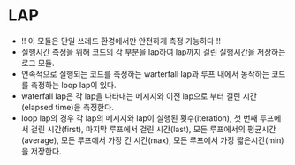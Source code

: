 # LAP

- !! 이 모듈은 단일 쓰레드 환경에서만 안전하게 측정 가능하다 !!
- 실행시간 측정을 위해 코드의 각 부분을 lap하여 lap까지 걸린 실행시간을 저장하는 로그 모듈.
- 연속적으로 실행되는 코드를 측정하는 warterfall lap과 루프 내에서 동작하는 코드를 측정하는 loop lap이 있다.
- waterfall lap은 각 lap을 나타내는 메시지와 이전 lap으로 부터 걸린 시간(elapsed time)을 측정한다.
- loop lap의 경우 각 lap의 메시지와 lap이 실행된 횟수(iteration), 첫 번째 루프에서 걸린 시간(first), 마지막 루프에서 걸린 시간(last), 모든 루프에서의 평균시간(average), 모든 루프에서 가장 긴 시간(max), 모든 루프에서 가장 짧은시간(min)을 저장한다.
